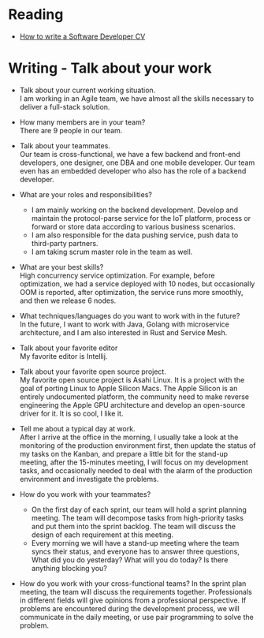 # Reading

- [How to write a Software Developer CV](https://www.wearedevelopers.com/magazine/quick-guide-how-to-write-a-software-developer-cv)


# Writing - Talk about your work

- Talk about your current working situation.  
I am working in an Agile team, we have almost all the skills necessary to deliver a full-stack solution.
- How many members are in your team?  
There are 9 people in our team.
- Talk about your teammates.  
Our team is cross-functional, we have a few backend and front-end developers, one designer, one DBA and one mobile developer. Our team even has an embedded developer who also has the role of a backend developer.

- What are your roles and responsibilities?
    - I am mainly working on the backend development. Develop and maintain the protocol-parse service for the IoT platform, process or forward or store data according to various business scenarios.
    - I am also responsible for the data pushing service, push data to third-party partners.
    - I am taking scrum master role in the team as well.

- What are your best skills?  
High concurrency service optimization. For example, before optimization, we had a service deployed with 10 nodes, but occasionally OOM is reported, after optimization, the service runs more smoothly, and then we release 6 nodes.
- What techniques/languages do you want to work with in the future?  
In the future, I want to work with Java, Golang with microservice architecture, and I am also interested in Rust and Service Mesh.
- Talk about your favorite editor  
My favorite editor is Intellij.
- Talk about your favorite open source project.  
My favorite open source project is Asahi Linux. It is a project with the goal of porting Linux to Apple Silicon Macs. The Apple Silicon is an entirely undocumented platform, the community need to make reverse engineering the Apple GPU architecture and develop an open-source driver for it. It is so cool, I like it.
- Tell me about a typical day at work.  
After I arrive at the office in the morning, I usually take a look at the monitoring of the production environment first, then update the status of my tasks on the Kanban, and prepare a little bit for the stand-up meeting, after the 15-minutes meeting, I will focus on my development tasks, and occasionally needed to deal with the alarm of the production environment and investigate the problems.
- How do you work with your teammates?
    - On the first day of each sprint, our team will hold a sprint planning meeting. The team will decompose tasks from high-priority tasks and put them into the sprint backlog. The team will discuss the design of each requirement at this meeting.
    - Every morning we will have a stand-up meeting where the team syncs their status, and everyone has to answer three questions, What did you do yesterday? What will you do today? Is there anything blocking you?
- How do you work with your cross-functional teams?
In the sprint plan meeting, the team will discuss the requirements together. Professionals in different fields will give opinions from a professional perspective. If problems are encountered during the development process, we will communicate in the daily meeting, or use pair programming to solve the problem.